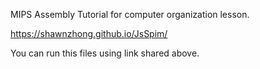MIPS Assembly Tutorial for computer organization lesson.



https://shawnzhong.github.io/JsSpim/

You can run this files using link shared above.
